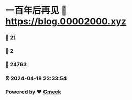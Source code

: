 # 一百年后再见 :link: https://blog.00002000.xyz 
### :page_facing_up: [21](https://blog.00002000.xyz/tag.html) 
### :speech_balloon: 2 
### :hibiscus: 24763 
### :alarm_clock: 2024-04-18 22:33:54 
### Powered by :heart: [Gmeek](https://github.com/Meekdai/Gmeek)
